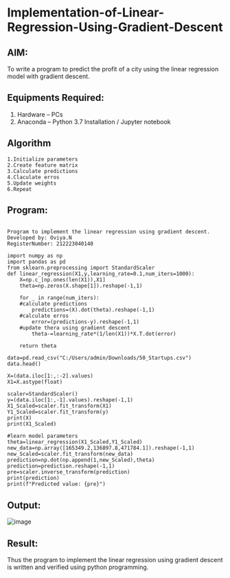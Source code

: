# Implementation-of-Linear-Regression-Using-Gradient-Descent

## AIM:
To write a program to predict the profit of a city using the linear regression model with gradient descent.

## Equipments Required:
1. Hardware – PCs
2. Anaconda – Python 3.7 Installation / Jupyter notebook

## Algorithm
```
1.Initialize parameters
2.Create feature matrix
3.Calculate predictions
4.Claculate erros
5.Update weights
6.Repeat
```

## Program:
```

Program to implement the linear regression using gradient descent.
Developed by: Oviya.N
RegisterNumber: 212223040140 

```
```
import numpy as np
import pandas as pd
from sklearn.preprocessing import StandardScaler
def linear_regression(X1,y,learning_rate=0.1,num_iters=1000):
    X=np.c_[np.ones(len(X1)),X1]
    theta=np.zeros(X.shape[1]).reshape(-1,1)

    for _ in range(num_iters):
    #calculate predictions
        predictions=(X).dot(theta).reshape(-1,1)
    #calculate erros
        error=(predictions-y).reshape(-1,1)
    #update thera using gradient descent
        theta-=learning_rate*(1/len(X1))*X.T.dot(error) 
    
    return theta

data=pd.read_csv("C:/Users/admin/Downloads/50_Startups.csv")
data.head()

X=(data.iloc[1:,:-2].values)
X1=X.astype(float)

scaler=StandardScaler()
y=(data.iloc[1:,-1].values).reshape(-1,1)
X1_Scaled=scaler.fit_transform(X1)
Y1_Scaled=scaler.fit_transform(y)
print(X)
print(X1_Scaled)

#learn model parameters
theta=linear_regression(X1_Scaled,Y1_Scaled)
new_data=np.array([165349.2,136897.8,471784.1]).reshape(-1,1)
new_Scaled=scaler.fit_transform(new_data)
prediction=np.dot(np.append(1,new_Scaled),theta)
prediction=prediction.reshape(-1,1)
pre=scaler.inverse_transform(prediction)
print(prediction)
print(f"Predicted value: {pre}")
```
## Output:
![image](https://github.com/user-attachments/assets/8890fe01-d272-4266-888f-1e922bcedb26)



## Result:
Thus the program to implement the linear regression using gradient descent is written and verified using python programming.
